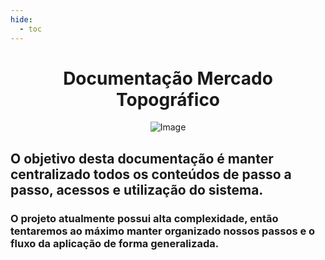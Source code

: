 ```yaml
---
hide:
  - toc
---
```


<h1 style="text-align: center">Documentação Mercado Topográfico</h1>


<div style="text-align: center;">
    <img alt="Image" src="https://s3-alpha-sig.figma.com/img/cb37/e08e/8fbacc34729235b644e0241cf58d364b?Expires=1717372800&Key-Pair-Id=APKAQ4GOSFWCVNEHN3O4&Signature=Q5MMktmQwkO5sNCaooHKQGZUf9IdR5usYxWJU5lv67xUrSQ0kxcaJwbI9uMv8BnI2p3xwCrsbcjqUNgknzsEWFPZBobN374yXSSKh5zpGflmGbYLk86-a7eHJUP~kMFziBiAOsY3etFJ0XhAFK24N0ps8~Gn6PXrrYjLIoIjHJkJ4wifrcsW8l2kTBeHi4GlIcuaF80dyjzbSo1POnkax4B4TfE5qRJ5ZBarb4NWXcXHlH2mUYQ8oAwr727WJy~oma6dkVokyHy5xhJ4mb~xEOS7Avct~BV6MET70SrJV7W5lGSJBQ7ZEwc2YcAnVw~1-EWD0CO6CkBRbPLaUrSp5g__"/>
</div>




## O objetivo desta documentação é manter centralizado todos os conteúdos de passo a passo, acessos e utilização do sistema.

### O projeto atualmente possui alta complexidade, então tentaremos ao máximo manter organizado nossos passos e o fluxo da aplicação de forma generalizada.

   